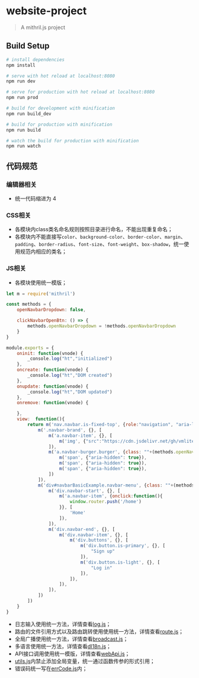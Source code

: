 # website-project

> A mithril.js project


## Build Setup

``` bash
# install dependencies
npm install

# serve with hot reload at localhost:8080
npm run dev

# serve for production with hot reload at localhost:8080
npm run prod

# build for development with minification
npm run build_dev

# build for production with minification
npm run build

# watch the build for production with minification
npm run watch


```

## 代码规范

### 编辑器相关

+ 统一代码缩进为 4

### CSS相关
* 各模块内class类名命名规则按照目录进行命名，不能出现重复命名；
* 各模块内不能直接写`color`、`background-color`、`border-color`、`margin`、`padding`、`border-radius`、`font-size`、`font-weight`、`box-shadow`，统一使用规范内相应的类名；

### JS相关
* 各模块使用统一模版；  

```js
let m = require('mithril')

const methods = {
    openNavbarDropdown: false,

    clickNavbarOpenBtn: () => {
        methods.openNavbarDropdown = !methods.openNavbarDropdown
    }
}

module.exports = {
    oninit: function(vnode) {
        _console.log("ht","initialized")
    },
    oncreate: function(vnode) {
        _console.log("ht","DOM created")
    },
    onupdate: function(vnode) {
        _console.log("ht","DOM updated")
    },
    onremove: function(vnode) {

    },
    view:  function(){
        return m('nav.navbar.is-fixed-top', {role:"navigation", "aria-label":"main navigation"}, [
            m('.navbar-brand', {}, [
                m('a.navbar-item', {}, [
                    m('img', {"src":"https://cdn.jsdelivr.net/gh/vmlite/s/bulma/images/bulma-logo.png", width: "112", height:"28"})
                ]),
                m('a.navbar-burger.burger', {class: ""+(methods.openNavbarDropdown?" is-active":""), role:"button", "aria-label": "menu", "aria-expanded": false, "data-target": "navbarBasicExample", onclick: methods.clickNavbarOpenBtn}, [
                    m('span', {"aria-hidden": true}),
                    m('span', {"aria-hidden": true}),
                    m('span', {"aria-hidden": true}),
                ])
            ]),
            m('div#navbarBasicExample.navbar-menu', {class: ""+(methods.openNavbarDropdown?" is-active":"")}, [
                m('div.navbar-start', {}, [
                    m('a.navbar-item', {onclick:function(){
                        window.router.push('/home')
                    }}, [
                        'Home'
                    ]),
                ]),
                m('div.navbar-end', {}, [
                    m('div.navbar-item', {}, [
                        m('div.buttons', {}, [
                            m('div.button.is-primary', {}, [
                                "Sign up"
                            ]),
                            m('div.button.is-light', {}, [
                                "Log in"
                            ]),
                        ]),
                    ]),
                ]),
            ])
        ])
    }
}
```  

* 日志输入使用统一方法，详情查看[log.js](./src/log/log.js)；
* 路由的文件引用方式以及路由跳转使用使用统一方法，详情查看[route.js](./src/route/index.js)；
* 全局广播使用统一方法，详情查看[broadcast.js](./src/broadcast/broadcast.js)；
* 多语言使用统一方法，详情查看[dI18n.js](./src/languages/dI18n.js)；
* API接口调用使用统一模版，详情查看[webApi.js](./src/api/webApi.js)；
* [utils.js](./src/util/utils.js)内禁止添加全局变量，统一通过函数传参的形式引用；
* 错误码统一写在[errCode.js](./src/util/errCode.js)内；






